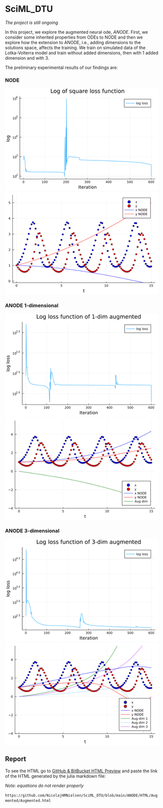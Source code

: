 # SciML_DTU

*The project is still ongoing*

In this project, we explore the augmented neural ode, *ANODE*. First, we consider some inherited properties from ODEs to NODE and then we explore how the extension to ANODE, i.e., adding dimensions to the solutions space, affects the training. We train on simulated data of the Lotka-Volterra model and train without added dimensions, then with 1 added dimension and with 3.
 
 The preliminary experimental results of our findings are: 
 
 ### NODE 
 ![](https://github.com/NicolajHMNielsen/SciML_DTU/blob/main/ANODE/Figures/loss_lotka-volterra.png?raw=true)
 ![](https://github.com/NicolajHMNielsen/SciML_DTU/blob/main/ANODE/Figures/lotka-Volterra.gif?raw=true)
 
 ### ANODE 1-dimensional 
 
![](https://github.com/NicolajHMNielsen/SciML_DTU/blob/main/ANODE/Figures/loss_lotka-volterra_aug_1dim.png?raw=true)
![](https://github.com/NicolajHMNielsen/SciML_DTU/blob/main/ANODE/Figures/lotka-volterra_aug_1dim.gif?raw=true)
 
 ### ANODE 3-dimensional 
 
 ![](https://github.com/NicolajHMNielsen/SciML_DTU/blob/main/ANODE/Figures/loss_lotka-volterra_aug_3dim.png?raw=true)
 ![](https://github.com/NicolajHMNielsen/SciML_DTU/blob/main/ANODE/Figures/lotka-volterra_aug_3dim.gif?raw=true)
 
 
 ## Report
To see the HTML go to [GitHub & BitBucket HTML Preview](https://htmlpreview.github.io/) and paste the link of the HTML generated by the julia markdown file:

*Note: equations do not render properly*

`https://github.com/NicolajHMNielsen/SciML_DTU/blob/main/ANODE/HTML/Augmented/Augmented.html`
